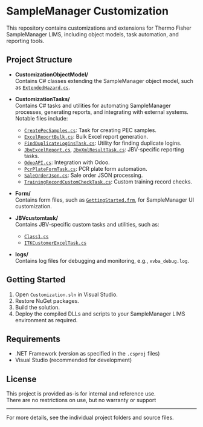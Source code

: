 # SampleManager Customization

This repository contains customizations and extensions for Thermo Fisher SampleManager LIMS, including object models, task automation, and reporting tools.

## Project Structure

- **CustomizationObjectModel/**  
  Contains C# classes extending the SampleManager object model, such as [`ExtendedHazard.cs`](CustomizationObjectModel/ExtendedHazard.cs).

- **CustomizationTasks/**  
  Contains C# tasks and utilities for automating SampleManager processes, generating reports, and integrating with external systems. Notable files include:
  - [`CreatePecSamples.cs`](CustomizationTasks/CreatePecSamples.cs): Task for creating PEC samples.
  - [`ExcelReportBulk.cs`](CustomizationTasks/ExcelReportBulk.cs): Bulk Excel report generation.
  - [`FindDuplicateLoginsTask.cs`](CustomizationTasks/FindDuplicateLoginsTask.cs): Utility for finding duplicate logins.
  - [`JbvExcelReport.cs`](CustomizationTasks/JbvExcelReport.cs), [`JbvXmlResultTask.cs`](CustomizationTasks/JbvXmlResultTask.cs): JBV-specific reporting tasks.
  - [`OdooAPI.cs`](CustomizationTasks/OdooAPI.cs): Integration with Odoo.
  - [`PcrPlateFormTask.cs`](CustomizationTasks/PcrPlateFormTask.cs): PCR plate form automation.
  - [`SaleOrderJson.cs`](CustomizationTasks/SaleOrderJson.cs): Sale order JSON processing.
  - [`TrainingRecordCustomCheckTask.cs`](CustomizationTasks/TrainingRecordCustomCheckTask.cs): Custom training record checks.

- **Form/**  
  Contains form files, such as [`GettingStarted.frm`](Form/GettingStarted.frm), for SampleManager UI customization.

- **JBVcustomtask/**  
  Contains JBV-specific custom tasks and utilities, such as:
  - [`Class1.cs`](JBVcustomtask/Class1.cs)
  - [`ITKCustomerExcelTask.cs`](JBVcustomtask/ITKCustomerExcelTask.cs)

- **logs/**  
  Contains log files for debugging and monitoring, e.g., `xvba_debug.log`.

## Getting Started

1. Open `Customization.sln` in Visual Studio.
2. Restore NuGet packages.
3. Build the solution.
4. Deploy the compiled DLLs and scripts to your SampleManager LIMS environment as required.

## Requirements

- .NET Framework (version as specified in the `.csproj` files)
- Visual Studio (recommended for development)

## License

This project is provided as-is for internal and reference use.  
There are no restrictions on use, but no warranty or support

---

For more details, see the individual project folders and source files.
